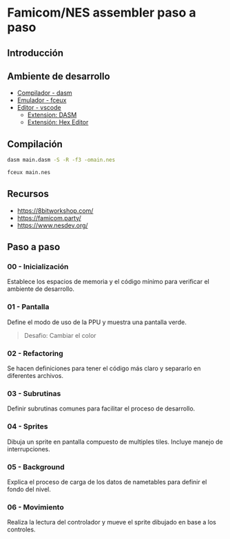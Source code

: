 # Famicom/NES assembler paso a paso

## Introducción

## Ambiente de desarrollo

* [Compilador - dasm](https://dasm-assembler.github.io/)
* [Emulador - fceux](https://fceux.com/web/home.html)
* [Editor - vscode](https://code.visualstudio.com/)
    * [Extension: DASM](https://marketplace.visualstudio.com/items?itemName=Settis.dasm)
    * [Extensión: Hex Editor](https://marketplace.visualstudio.com/items?itemName=ms-vscode.hexeditor)

## Compilación

```sh
dasm main.dasm -S -R -f3 -omain.nes
```

```sh
fceux main.nes
```

## Recursos

* https://8bitworkshop.com/ 
* https://famicom.party/
* https://www.nesdev.org/

## Paso a paso

### 00 - Inicialización

Establece los espacios de memoria y el código mínimo para verificar el ambiente de desarrollo.

### 01 - Pantalla

Define el modo de uso de la PPU y muestra una pantalla verde.

> Desafio: Cambiar el color

### 02 - Refactoring

Se hacen definiciones para tener el código más claro y separarlo en diferentes archivos.

### 03 - Subrutinas

Definir subrutinas comunes para facilitar el proceso de desarrollo.

### 04 - Sprites

Dibuja un sprite en pantalla compuesto de multiples tiles.
Incluye manejo de interrupciones.

### 05 - Background

Explica el proceso de carga de los datos de nametables para definir el fondo del nivel.

### 06 - Movimiento

Realiza la lectura del controlador y mueve el sprite dibujado en base a los controles.
